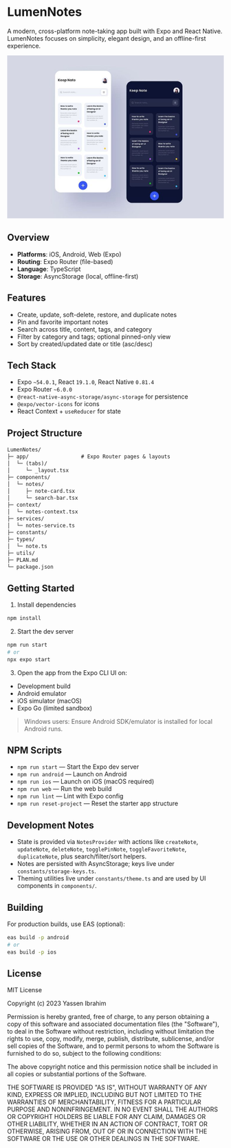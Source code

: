 # LumenNotes

A modern, cross-platform note-taking app built with Expo and React Native. LumenNotes focuses on simplicity, elegant design, and an offline-first experience.

![LumenNotes App Screenshot](./assets/images/Note%20app.jpg)

## Overview

- **Platforms**: iOS, Android, Web (Expo)
- **Routing**: Expo Router (file-based)
- **Language**: TypeScript
- **Storage**: AsyncStorage (local, offline-first)

## Features

- Create, update, soft-delete, restore, and duplicate notes
- Pin and favorite important notes
- Search across title, content, tags, and category
- Filter by category and tags; optional pinned-only view
- Sort by created/updated date or title (asc/desc)

## Tech Stack

- Expo `~54.0.1`, React `19.1.0`, React Native `0.81.4`
- Expo Router `~6.0.0`
- `@react-native-async-storage/async-storage` for persistence
- `@expo/vector-icons` for icons
- React Context + `useReducer` for state

## Project Structure

```
LumenNotes/
├─ app/                 # Expo Router pages & layouts
│  └─ (tabs)/
│     └─ _layout.tsx
├─ components/
│  └─ notes/
│     ├─ note-card.tsx
│     └─ search-bar.tsx
├─ context/
│  └─ notes-context.tsx
├─ services/
│  └─ notes-service.ts
├─ constants/
├─ types/
│  └─ note.ts
├─ utils/
├─ PLAN.md
└─ package.json
```

## Getting Started

1) Install dependencies

```bash
npm install
```

2) Start the dev server

```bash
npm run start
# or
npx expo start
```

3) Open the app from the Expo CLI UI on:
- Development build
- Android emulator
- iOS simulator (macOS)
- Expo Go (limited sandbox)

> Windows users: Ensure Android SDK/emulator is installed for local Android runs.

## NPM Scripts

- `npm run start` — Start the Expo dev server
- `npm run android` — Launch on Android
- `npm run ios` — Launch on iOS (macOS required)
- `npm run web` — Run the web build
- `npm run lint` — Lint with Expo config
- `npm run reset-project` — Reset the starter app structure

## Development Notes

- State is provided via `NotesProvider` with actions like `createNote`, `updateNote`, `deleteNote`, `togglePinNote`, `toggleFavoriteNote`, `duplicateNote`, plus search/filter/sort helpers.
- Notes are persisted with AsyncStorage; keys live under `constants/storage-keys.ts`.
- Theming utilities live under `constants/theme.ts` and are used by UI components in `components/`.

## Building

For production builds, use EAS (optional):

```bash
eas build -p android
# or
eas build -p ios
```

## License

MIT License

Copyright (c) 2023 Yassen Ibrahim

Permission is hereby granted, free of charge, to any person obtaining a copy
of this software and associated documentation files (the "Software"), to deal
in the Software without restriction, including without limitation the rights
to use, copy, modify, merge, publish, distribute, sublicense, and/or sell
copies of the Software, and to permit persons to whom the Software is
furnished to do so, subject to the following conditions:

The above copyright notice and this permission notice shall be included in all
copies or substantial portions of the Software.

THE SOFTWARE IS PROVIDED "AS IS", WITHOUT WARRANTY OF ANY KIND, EXPRESS OR
IMPLIED, INCLUDING BUT NOT LIMITED TO THE WARRANTIES OF MERCHANTABILITY,
FITNESS FOR A PARTICULAR PURPOSE AND NONINFRINGEMENT. IN NO EVENT SHALL THE
AUTHORS OR COPYRIGHT HOLDERS BE LIABLE FOR ANY CLAIM, DAMAGES OR OTHER
LIABILITY, WHETHER IN AN ACTION OF CONTRACT, TORT OR OTHERWISE, ARISING FROM,
OUT OF OR IN CONNECTION WITH THE SOFTWARE OR THE USE OR OTHER DEALINGS IN THE
SOFTWARE.
